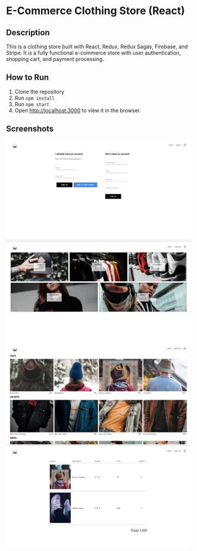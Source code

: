 # E-Commerce Clothing Store (React)

## Description

This is a clothing store built with React, Redux, Redux Sagas, Firebase, and Stripe. It is a fully functional e-commerce store with user authentication, shopping cart, and payment processing.

## How to Run

1. Clone the repository
2. Run `npm install`
3. Run `npm start`
4. Open [http://localhost:3000](http://localhost:3000) to view it in the browser.

## Screenshots

![Sign In Page](./screenshots/screenshot3.png)
![Home Page](./screenshots/screenshot1.png)
![Shop Page](./screenshots/screenshot2.png)
![Checkout Page](./screenshots/screenshot4.png)
